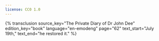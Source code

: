 ```yaml
---
license: CC0 1.0
---
```

{% transclusion
  source_key="The Private Diary of Dr John Dee"
  edition_key="book"
  language="en-emodeng"
  page="62"
  text_start="July 19th,"
  text_end="he restored it."
%}
